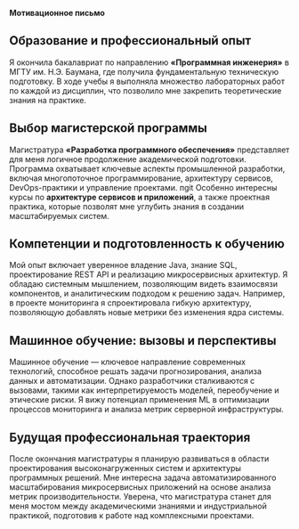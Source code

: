 **Мотивационное письмо**

## Образование и профессиональный опыт

Я окончила бакалавриат по направлению **«Программная инженерия»** в МГТУ им. Н.Э. Баумана, 
где получила фундаментальную техническую подготовку. 
В ходе учебы я выполняла множество лабораторных работ по каждой из дисциплин, 
что позволило мне закрепить теоретические знания на практике.

## Выбор магистерской программы

Магистратура **«Разработка программного обеспечения»** представляет для меня логичное продолжение академической подготовки. 
Программа охватывает ключевые аспекты промышленной разработки, включая многопоточное программирование, 
архитектуру сервисов, DevOps-практики и управление проектами. 
пgit Особенно интересны курсы по **архитектуре сервисов и приложений**, а также проектная практика, которые позволят мне углубить знания в создании масштабируемых систем. 

## Компетенции и подготовленность к обучению

Мой опыт включает уверенное владение Java, знание SQL, проектирование REST API и реализацию микросервисных архитектур. Я обладаю системным мышлением, позволяющим видеть взаимосвязи компонентов, и аналитическим подходом к решению задач. Например, в проекте мониторинга я спроектировала гибкую архитектуру, позволяющую добавлять новые метрики без изменения ядра системы.

## Машинное обучение: вызовы и перспективы

Машинное обучение — ключевое направление современных технологий, способное решать задачи прогнозирования, анализа данных и автоматизации. Однако разработчики сталкиваются с вызовами, такими как интерпретируемость моделей, переобучение и этические риски. Я вижу потенциал применения ML в оптимизации процессов мониторинга и анализа метрик серверной инфраструктуры.

## Будущая профессиональная траектория

После окончания магистратуры я планирую развиваться в области проектирования высоконагруженных систем и архитектуры программных решений. Мне интересна задача автоматизированного масштабирования микросервисных приложений на основе анализа метрик производительности. Уверена, что магистратура станет для меня мостом между академическими знаниями и индустриальной практикой, подготовив к работе над комплексными проектами.